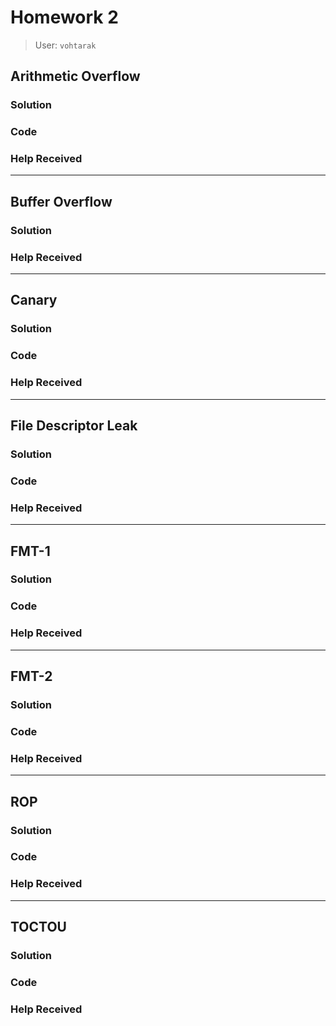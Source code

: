 # Homework 2
> User: `vohtarak`
## Arithmetic Overflow
### Solution

### Code

### Help Received

---

## Buffer Overflow
### Solution

### Help Received

---

## Canary
### Solution

### Code

### Help Received

---

## File Descriptor Leak

### Solution

### Code

### Help Received

---

## FMT-1

### Solution

### Code

### Help Received

---

## FMT-2

### Solution

### Code

### Help Received

---

## ROP

### Solution

### Code

### Help Received

---

## TOCTOU

### Solution

### Code

### Help Received
